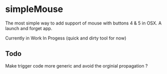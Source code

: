 # simpleMouse

The most simple way to add support of mouse with buttons 4 &amp; 5 in OSX. A launch and forget app.

Currently in Work In Progess (quick and dirty tool for now)

## Todo

Make trigger code more generic and avoid the orginial propagation ?
